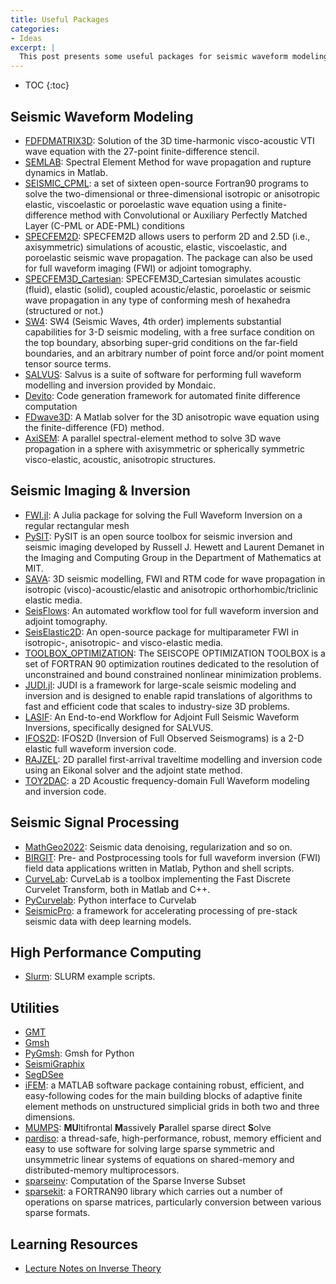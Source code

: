 ```yaml
---
title: Useful Packages
categories:
- Ideas
excerpt: |
  This post presents some useful packages for seismic waveform modeling, imaging, and inversion.
---
```


<!-- more -->

* TOC
{:toc}

## Seismic Waveform Modeling
- [FDFDMATRIX3D](https://www.geoazur.fr/WIND/bin/view/Main/Opencodes/WebHome#mjx-eqn%3AFDFDMATRIX3D): Solution of the 3D time-harmonic visco-acoustic VTI wave equation with the 27-point finite-difference stencil.
- [SEMLAB](https://github.com/jpampuero/semlab): Spectral Element Method for wave propagation and rupture dynamics in Matlab.
- [SEISMIC_CPML](https://github.com/geodynamics/seismic_cpml): a set of sixteen open-source Fortran90 programs to solve the two-dimensional or three-dimensional isotropic or anisotropic elastic, viscoelastic or poroelastic wave equation using a finite-difference method with Convolutional or Auxiliary Perfectly Matched Layer (C-PML or ADE-PML) conditions
- [SPECFEM2D](https://github.com/geodynamics/specfem2d): SPECFEM2D allows users to perform 2D and 2.5D (i.e., axisymmetric) simulations of acoustic, elastic, viscoelastic, and poroelastic seismic wave propagation. The package can also be used for full waveform imaging (FWI) or adjoint tomography.
- [SPECFEM3D_Cartesian](https://github.com/geodynamics/specfem3d): SPECFEM3D_Cartesian simulates acoustic (fluid), elastic (solid), coupled acoustic/elastic, poroelastic or seismic wave propagation in any type of conforming mesh of hexahedra (structured or not.)
- [SW4](https://github.com/geodynamics/sw4): SW4 (Seismic Waves, 4th order) implements substantial capabilities for 3-D seismic modeling, with a free surface condition on the top boundary, absorbing super-grid conditions on the far-field boundaries, and an arbitrary number of point force and/or point moment tensor source terms.
- [SALVUS](https://mondaic.com/): Salvus is a suite of software for performing full waveform modelling and inversion provided by Mondaic.
- [Devito](https://github.com/devitocodes/devito): Code generation framework for automated finite difference computation
- [FDwave3D](https://github.com/leileely/FDwave3D): A Matlab solver for the 3D anisotropic wave equation using the finite-difference (FD) method.
- [AxiSEM](https://github.com/geodynamics/axisem): A parallel spectral-element method to solve 3D wave propagation in a sphere with axisymmetric or spherically symmetric visco-elastic, acoustic, anisotropic structures.



## Seismic Imaging & Inversion
- [FWI.jl](https://github.com/JuliaInv/FWI.jl): A Julia package for solving the Full Waveform Inversion on a regular rectangular mesh
- [PySIT](http://pysit.org/): PySIT is an open source toolbox for seismic inversion and seismic imaging developed by Russell J. Hewett and Laurent Demanet in the Imaging and Computing Group in the Department of Mathematics at MIT.
- [SAVA](https://github.com/daniel-koehn/SAVA): 3D seismic modelling, FWI and RTM code for wave propagation in isotropic (visco)-acoustic/elastic and anisotropic orthorhombic/triclinic elastic media.
- [SeisFlows](https://github.com/adjtomo/seisflows): An automated workflow tool for full waveform inversion and adjoint tomography.
- [SeisElastic2D](https://github.com/crewesleo/SeisElastic2D): An open-source package for multiparameter FWI in isotropic-, anisotropic- and visco-elastic media.
- [TOOLBOX_OPTIMIZATION](https://seiscope2.osug.fr/SEISCOPE-OPTIMIZATION-TOOLBOX): The SEISCOPE OPTIMIZATION TOOLBOX is a set of FORTRAN 90 optimization routines dedicated to the resolution of unconstrained and bound constrained nonlinear minimization problems.
- [JUDI.jl](https://github.com/slimgroup/JUDI.jl): JUDI is a framework for large-scale seismic modeling and inversion and is designed to enable rapid translations of algorithms to fast and efficient code that scales to industry-size 3D problems.
- [LASIF](https://github.com/dirkphilip/LASIF_2.0): An End-to-end Workflow for Adjoint Full Seismic Waveform Inversions, specifically designed for SALVUS.
- [IFOS2D](https://git.scc.kit.edu/GPIAG-Software/IFOS2D): IFOS2D (Inversion of Full  Observed Seismograms) is a 2-D elastic full waveform inversion code.  
- [RAJZEL](https://github.com/daniel-koehn/RAJZEL): 2D parallel first-arrival traveltime modelling and inversion code using an Eikonal solver and the adjoint state method.
- [TOY2DAC](https://seiscope2.osug.fr/TOY2DAC-273): a 2D Acoustic frequency-domain Full Waveform modeling and inversion code.

## Seismic Signal Processing
- [MathGeo2022](https://github.com/sevenysw/MathGeo2022): Seismic data denoising, regularization and so on.
- [BIRGIT](https://github.com/daniel-koehn/BIRGIT): Pre- and Postprocessing tools for full waveform inversion (FWI) field data applications written in Matlab, Python and shell scripts.
- [CurveLab](http://www.curvelet.org/): CurveLab is a toolbox implementing the Fast Discrete Curvelet Transform, both in Matlab and C++.
- [PyCurvelab](https://github.com/slimgroup/PyCurvelab): Python interface to Curvelab
- [SeismicPro](https://github.com/gazprom-neft/SeismicPro): a framework for accelerating processing of pre-stack seismic data with deep learning models.



## High Performance Computing
- [Slurm](https://github.com/accre/SLURM): SLURM example scripts.

## Utilities
- [GMT](https://gmt-china.org/)
- [Gmsh](https://gmsh.info/)
- [PyGmsh](https://github.com/meshpro/pygmsh): Gmsh for Python
- [SeismiGraphix](https://github.com/abelsurace/seismigraphix)
- [SegDSee](https://www.softpedia.com/get/Science-CAD/SegDSee.shtml)
- [iFEM](https://github.com/lyc102/ifem): a MATLAB software package containing robust, efficient, and easy-following codes for the main building blocks of adaptive finite element methods on unstructured simplicial grids in both two and three dimensions. 
- [MUMPS](https://graal.ens-lyon.fr/MUMPS/index.php): **MU**ltifrontal **M**assively **P**arallel sparse direct **S**olve
- [pardiso](https://www.pardiso-project.org/):  a thread-safe, high-performance, robust, memory efficient and easy to use software for solving large sparse symmetric and unsymmetric linear systems of equations on shared-memory and distributed-memory multiprocessors.
- [sparseinv](https://cran.r-project.org/web/packages/sparseinv/index.html): Computation of the Sparse Inverse Subset
- [sparsekit](https://people.math.sc.edu/Burkardt/f_src/sparsekit/sparsekit.html): a FORTRAN90 library which carries out a number of operations on sparse matrices, particularly conversion between various sparse formats.

## Learning Resources
- [Lecture Notes on Inverse Theory](https://swp_ethz.gitlab.io/public/lecture_notes_inverse_theory/index.html)
